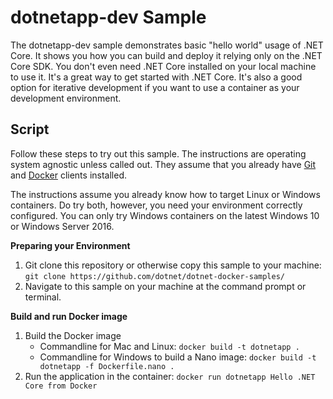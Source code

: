dotnetapp-dev Sample
====================

The dotnetapp-dev sample demonstrates basic "hello world" usage of .NET Core. It shows you how you can build and deploy it relying only on the .NET Core SDK. You don't even need .NET Core installed on your local machine to use it. It's a great way to get started with .NET Core. It's also a good option for iterative development if you want to use a container as your development environment.

Script
------

Follow these steps to try out this sample. The instructions are operating system agnostic unless called out. They assume that you already have [Git](https://git-scm.com/downloads) and [Docker](https://www.docker.com/products/docker) clients installed.

The instructions assume you already know how to target Linux or Windows containers. Do try both, however, you need your environment correctly configured. You can only try Windows containers on the latest Windows 10 or Windows Server 2016.

**Preparing your Environment**

1. Git clone this repository or otherwise copy this sample to your machine: `git clone https://github.com/dotnet/dotnet-docker-samples/`
2. Navigate to this sample on your machine at the command prompt or terminal.

**Build and run Docker image**

1. Build the Docker image
   - Commandline for Mac and Linux: `docker build -t dotnetapp .`
   - Commandline for Windows to build a Nano image: `docker build -t dotnetapp -f Dockerfile.nano .`
2. Run the application in the container: `docker run dotnetapp Hello .NET Core from Docker`
